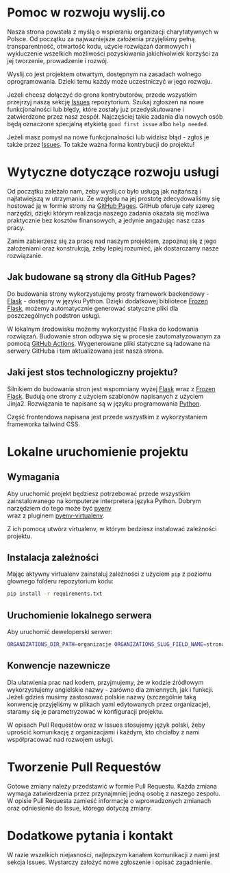 # Pomoc w rozwoju wyslij.co

Nasza strona powstała z myślą o wspieraniu organizacji charytatywnych w Polsce. 
Od początku za najwazniejsze założenia przyjęliśmy pełną transparentność, otwartość kodu, 
użycie rozwiązań darmowych i wykluczenie wszelkich możliwości pozyskiwania jakichkolwiek 
korzyści za jej tworzenie, prowadzenie i rozwój.

Wyslij.co jest projektem otwartym, dostępnym  na zasadach wolnego oprogramowania. Dzieki temu
każdy może uczestniczyć w jego rozwoju.

Jeżeli chcesz dołączyć do grona kontrybutorów, przede wszystkim przejrzyj naszą sekcję 
[Issues](https://github.com/wyslijco/wyslijco.github.io/issues) repozytorium. Szukaj zgłoszeń 
na nowe funkcjonalności lub błędy, które zostały już przedyskutowane i zatwierdzone przez nasz 
zespół. Najczęściej takie zadania dla nowych osób będą oznaczone specjalną etykietą 
`good first issue` albo `help needed`.

Jeżeli masz pomysł na nowe funkcjonalności lub widzisz błąd - zgłoś je także przez 
[Issues](https://github.com/wyslijco/wyslijco.github.io/issues). To także ważna forma kontrybucji do projektu!

# Wytyczne dotyczące rozwoju usługi

Od początku zależało nam, żeby wyslij.co było usługą jak najtańszą i najłatwiejszą w utrzymaniu.
Ze względu na jej prostotę zdecydowaliśmy się hostować ją w formie strony na [GitHub Pages](https://pages.github.com/).
GitHub oferuje cały szereg narzędzi, dzięki którym realizacja naszego zadania okazała się możliwa
praktycznie bez kosztów finansowych, a jedynie angażując nasz czas pracy.

Zanim zabierzesz się za pracę nad naszym projektem, zapoznaj się z jego założeniami oraz konstrukcją,
żeby lepiej rozumieć, jak dostarczamy nasze rozwiązanie.

## Jak budowane są strony dla GitHub Pages?

Do budowania strony wykorzystujemy prosty framework backendowy - [Flask](https://flask.palletsprojects.com/en/3.0.x/) - dostępny 
w języku Python. Dzięki dodatkowej bibliotece [Frozen Flask](https://pypi.org/project/Frozen-Flask/), 
możemy automatycznie generować statyczne pliki dla poszczególnych podstron usługi.

W lokalnym środowisku możemy wykorzystać Flaska do kodowania rozwiązań. Budowanie stron odbywa się
w procesie zautomatyzowanym za pomocą [GitHub Actions](https://docs.github.com/en/actions).
Wygenerowane pliki statyczne są ładowane na serwery GitHuba i tam aktualizowana jest nasza strona. 

## Jaki jest stos technologiczny projektu?

Silnikiem do budowania stron jest wspomniany wyżej [Flask](https://flask.palletsprojects.com/en/3.0.x/) 
wraz z [Frozen Flask](https://pypi.org/project/Frozen-Flask/). Budują one strony z użyciem
szablonów napisanych z użyciem Jinja2. Rozwiązania te napisane są w języku programowania [Python](https://www.python.org/).

Część frontendowa napisana jest przede wszystkim z wykorzystaniem frameworka tailwind CSS.

# Lokalne uruchomienie projektu

## Wymagania

Aby uruchomić projekt będziesz potrzebować przede wszystkim zainstalowanego na komputerze interpretera
języka Python. Dobrym narzędziem do tego może być [pyenv](https://github.com/pyenv/pyenv)  
wraz z pluginem [pyenv-virtualenv](https://github.com/pyenv/pyenv-virtualenv).

Z ich pomocą utwórz virtualenv, w którym bedziesz instalować zależności projektu. 

## Instalacja zależności

Mając aktywny virtualenv zainstaluj zależności z użyciem `pip` z poziomu głownego folderu repozytorium kodu:

```sh
pip install -r requirements.txt
```

## Uruchomienie lokalnego serwera

Aby uruchomić deweloperski serwer:

```sh
ORGANIZATIONS_DIR_PATH=organizacje ORGANIZATIONS_SLUG_FIELD_NAME=strona python site/server.py
```

## Konwencje nazewnicze

Dla ułatwienia prac nad kodem, przyjmujemy, że w kodzie źródłowym wykorzystujemy angielskie nazwy - zarówno dla zmiennych, jak i funkcji.
Jeżeli gdzieś musimy zastosować polskie nazwy (szczególnie taką konwencję przyjęliśmy w plikach yaml edytowanych przez organizacje), 
staramy się je parametryzować w konfiguracji projektu.

W opisach Pull Requestów oraz w Issues stosujemy język polski, żeby uprościć komunikację z organizacjami i każdym, kto chciałby z nami
współpracować nad rozwojem usługi. 

# Tworzenie Pull Requestów

Gotowe zmiany należy przedstawić w formie Pull Requestu. Każda zmiana wymaga zatwierdzenia przez przynajmniej jedną osobę z naszego zespołu.
W opisie Pull Requesta zamieść informacje o wprowadzonych zmianach oraz odniesienie do Issue, którego dotyczą zmiany.

# Dodatkowe pytania i kontakt

W razie wszelkich niejasności, najlepszym kanałem komunikacji z nami jest sekcja Issues. Wystarczy założyć nowe zgłoszenie i opisać zagadnienie. 
